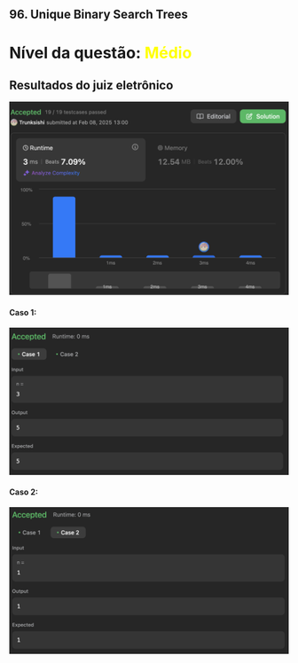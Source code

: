 ## 96. Unique Binary Search Trees

# Nível da questão:  <span style="color: yellow;">Médio</span>

## Resultados do juiz eletrônico

![](/assets/Result_media1.png)

#### Caso 1:

![](/assets/Case1_media1.png)
#### Caso 2:

![](/assets/Case2_media1.png)
